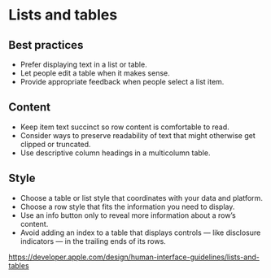 # Lists and tables
## Best practices
- Prefer displaying text in a list or table.
- Let people edit a table when it makes sense.
- Provide appropriate feedback when people select a list item.

## Content
- Keep item text succinct so row content is comfortable to read.
- Consider ways to preserve readability of text that might otherwise get clipped or truncated.
- Use descriptive column headings in a multicolumn table.

## Style
- Choose a table or list style that coordinates with your data and platform.
- Choose a row style that fits the information you need to display.
- Use an info button only to reveal more information about a row’s content.
- Avoid adding an index to a table that displays controls — like disclosure indicators — in the trailing ends of its rows.

https://developer.apple.com/design/human-interface-guidelines/lists-and-tables
